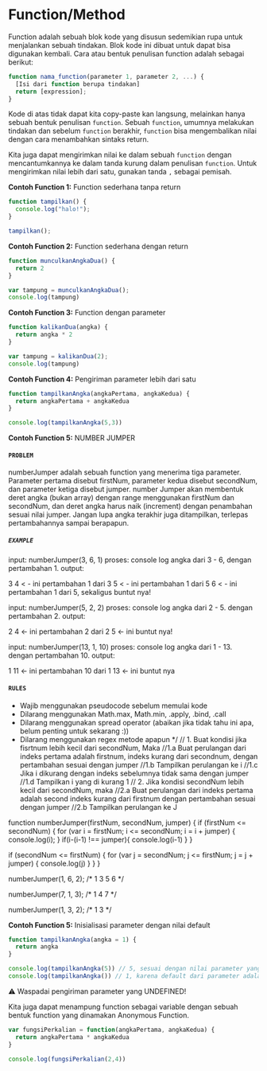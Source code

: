 # Function/Method

Function adalah sebuah blok kode yang disusun sedemikian rupa untuk menjalankan sebuah tindakan.
Blok kode ini dibuat untuk dapat bisa digunakan kembali. Cara atau bentuk penulisan function adalah
sebagai berikut:

```javascript
function nama_function(parameter 1, parameter 2, ...) {
  [Isi dari function berupa tindakan]
  return [expression];
}
```

Kode di atas tidak dapat kita copy-paste kan langsung, melainkan hanya sebuah bentuk penulisan `function`.
Sebuah `function`, umumnya melakukan tindakan dan sebelum `function` berakhir, `function` bisa
mengembalikan nilai dengan cara menambahkan sintaks return.

Kita juga dapat mengirimkan nilai ke dalam sebuah `function` dengan mencantumkannya ke dalam tanda kurung
dalam penulisan `function`. Untuk mengirimkan nilai lebih dari satu, gunakan tanda `,` sebagai pemisah.

**Contoh Function 1:** Function sederhana tanpa return

```javascript
function tampilkan() {
  console.log("halo!");
}

tampilkan();
```

**Contoh Function 2:** Function sederhana dengan return

```javascript
function munculkanAngkaDua() {
  return 2
}

var tampung = munculkanAngkaDua();
console.log(tampung)
```

**Contoh Function 3:** Function dengan parameter

```javascript
function kalikanDua(angka) {
  return angka * 2
}

var tampung = kalikanDua(2);
console.log(tampung)

```

**Contoh Function 4:** Pengiriman parameter lebih dari satu

```javascript
function tampilkanAngka(angkaPertama, angkaKedua) {
  return angkaPertama + angkaKedua
}

console.log(tampilkanAngka(5,3))
```

**Contoh Function 5:** NUMBER JUMPER

#### `PROBLEM`
numberJumper adalah sebuah function yang menerima tiga parameter.
Parameter pertama disebut firstNum,
parameter kedua disebut secondNum,
dan parameter ketiga disebut jumper.
number Jumper akan membentuk deret angka (bukan array) dengan range
menggunakan firstNum dan secondNum, dan deret angka harus naik (increment)
dengan penambahan sesuai nilai jumper. Jangan lupa angka terakhir juga ditampilkan, terlepas pertambahannya sampai berapapun.

##### `EXAMPLE`
input: numberJumper(3, 6, 1)
proses: console log angka dari 3 - 6, dengan pertambahan 1.
output:

3
4 < - ini pertambahan 1 dari 3
5 < - ini pertambahan 1 dari 5
6 < - ini pertambahan 1 dari 5, sekaligus buntut nya!

input: numberJumper(5, 2, 2)
proses: console log angka dari 2 - 5. dengan pertambahan 2.
output:

2
4 <- ini pertambahan 2 dari 2
5 <- ini buntut nya!

input: numberJumper(13, 1, 10)
proses: console log angka dari 1 - 13. dengan pertambahan 10.
output:

1
11 <- ini pertambahan 10 dari 1
13 <- ini buntut nya

#### `RULES`

- Wajib menggunakan pseudocode sebelum memulai kode
- Dilarang menggunakan Math.max, Math.min, .apply, .bind, .call
- Dilarang menggunakan spread operator (abaikan jika tidak tahu ini apa, belum penting untuk sekarang :))
- Dilarang menggunakan regex metode apapun
*/
// 1. Buat kondisi jika fisrtnum lebih kecil dari secondNum, Maka 
  //1.a Buat perulangan dari indeks pertama adalah firstnum, indeks kurang dari secondnum, dengan pertambahan sesuai dengan jumper 
  //1.b Tampilkan perulangan ke i
  //1.c Jika i dikurang dengan indeks sebelumnya tidak sama dengan jumper
  //1.d Tampilkan i yang di kurang 1
// 2. Jika kondisi secondNum lebih kecil dari secondNum, maka
  //2.a Buat perulangan dari indeks pertama adalah second indeks kurang dari firstnum dengan pertambahan sesuai dengan jumper 
  //2.b Tampilkan perulangan ke J

function numberJumper(firstNum, secondNum, jumper) {
  if (firstNum <= secondNum) {
    for (var i = firstNum; i <= secondNum; i = i + jumper) {
        console.log(i);
      }
      if(i-(i-1) !== jumper){
      console.log(i-1)
    }
  }
  
  
  if (secondNum <= firstNum) {
    for (var j = secondNum; j <= firstNum; j = j + jumper) {
      console.log(j)
    }
  }
}


numberJumper(1, 6, 2);
/*
1
3
5
6
*/

numberJumper(7, 1, 3);
/*
1
4
7
*/

numberJumper(1, 3, 2);
/*
1
3
*/

**Contoh Function 5:** Inisialisasi parameter dengan nilai default

```javascript
function tampilkanAngka(angka = 1) {
  return angka
}

console.log(tampilkanAngka(5)) // 5, sesuai dengan nilai parameter yang dikirim
console.log(tampilkanAngka()) // 1, karena default dari parameter adalah 1
```

:warning: Waspadai pengiriman parameter yang UNDEFINED!

Kita juga dapat menampung function sebagai variable dengan sebuah bentuk function
yang dinamakan Anonymous Function.

```javascript
var fungsiPerkalian = function(angkaPertama, angkaKedua) {
  return angkaPertama * angkaKedua
}

console.log(fungsiPerkalian(2,4))
```
